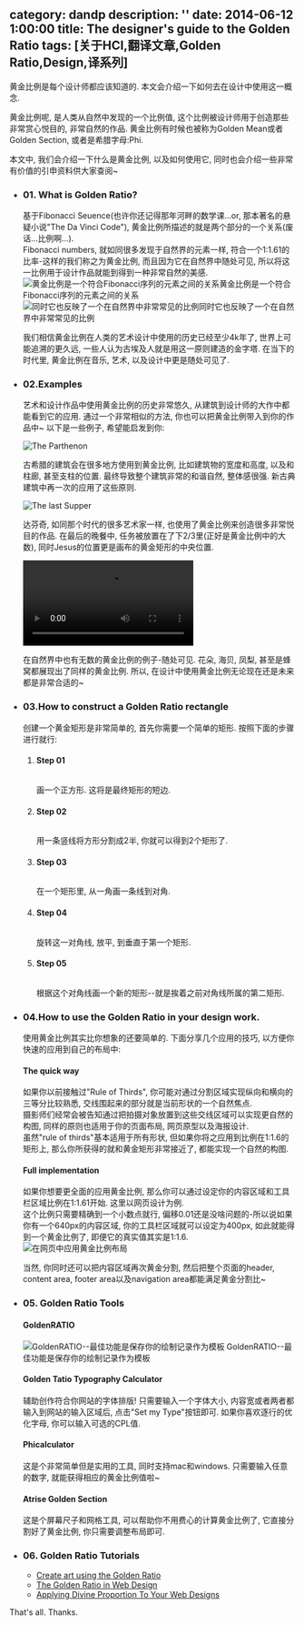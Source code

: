 category: dandp
description: ''
date: 2014-06-12 1:00:00
title: The designer's guide to the Golden Ratio
tags: [关于HCI,翻译文章,Golden Ratio,Design,译系列]
---

黄金比例是每个设计师都应该知道的. 本文会介绍一下如何去在设计中使用这一概念.

黄金比例呢, 是人类从自然中发现的一个比例值, 这个比例被设计师用于创造那些非常赏心悦目的, 非常自然的作品. 黄金比例有时候也被称为Golden Mean或者Golden Section, 或者是希腊字母:Phi.

本文中, 我们会介绍一下什么是黄金比例, 以及如何使用它, 同时也会介绍一些非常有价值的引申资料供大家查阅~

<ul>
  <li>
    <h3>01. What is Golden Ratio?</h3>
    <p>基于Fibonacci Seuence(也许你还记得那年河畔的数学课...or, 那本著名的悬疑小说"The Da Vinci Code"), 黄金比例所描述的就是两个部分的一个关系(废话...比例啊...). <br> Fibonacci numbers, 就如同很多发现于自然界的元素一样, 符合一个1:1.61的比率-这样的我们称之为黄金比例, 而且因为它在自然界中随处可见, 所以将这一比例用于设计作品就能到得到一种非常自然的美感. 
      <img src="http://media.creativebloq.futurecdn.net/sites/creativebloq.com/files/images/2012/10/fibonaccigoldenrectangle.jpg" alt="黄金比例是一个符合Fibonacci序列的元素之间的关系">黄金比例是一个符合Fibonacci序列的元素之间的关系
      <img src="http://media.creativebloq.futurecdn.net/sites/creativebloq.com/files/images/2012/10/fibonaccispiral.jpg" alt="同时它也反映了一个在自然界中非常常见的比例">同时它也反映了一个在自然界中非常常见的比例
    </p>
    <p>
      我们相信黄金比例在人类的艺术设计中使用的历史已经至少4k年了, 世界上可能追溯的更久远, 一些人认为古埃及人就是用这一原则建造的金字塔. 在当下的时代里, 黄金比例在音乐, 艺术, 以及设计中更是随处可见了.
    </p>
  </li>
  <li>
    <h3>02.Examples</h3>
    <p>艺术和设计作品中使用黄金比例的历史非常悠久, 从建筑到设计师的大作中都能看到它的应用. 通过一个非常相似的方法, 你也可以把黄金比例带入到你的作品中~ 以下是一些例子, 希望能启发到你:</p>
    <img src="http://media.creativebloq.futurecdn.net/sites/creativebloq.com/files/images/2012/10/panthenon.jpg" alt="The Parthenon">
    <p>古希腊的建筑会在很多地方使用到黄金比例, 比如建筑物的宽度和高度, 以及和柱廊, 甚至支柱的位置. 最终导致整个建筑非常的和谐自然, 整体感很强. 新古典建筑中再一次的应用了这些原则.</p>
    <img src="http://media.creativebloq.futurecdn.net/sites/creativebloq.com/files/images/2012/10/lastsupper.jpg" alt="The last Supper">
    <p>达芬奇, 如同那个时代的很多艺术家一样, 也使用了黄金比例来创造很多非常悦目的作品. 在最后的晚餐中, 任务被放置在了下2/3里(正好是黄金比例中的大数), 同时Jesus的位置更是画布的黄金矩形的中央位置.</p>
    <video src="https://www.youtube.com/watch?v=kkGeOWYOFoA"></video>
    <p>在自然界中也有无数的黄金比例的例子-随处可见. 花朵, 海贝, 凤梨, 甚至是蜂窝都展现出了同样的黄金比例. 所以, 在设计中使用黄金比例无论现在还是未来都是非常合适的~</p>
  </li>
  <li>
    <h3>03.How to construct a Golden Ratio rectangle</h3>
    <p>创建一个黄金矩形是非常简单的, 首先你需要一个简单的矩形. 按照下面的步骤进行就行:</p>
    <ol>
      <li>
        <h4>Step 01</h4>
        <img src="http://media.creativebloq.futurecdn.net/sites/creativebloq.com/files/images/2012/10/step01.jpg" alt="">
        <p>画一个正方形. 这将是最终矩形的短边.</p>
      </li>
      <li>
        <h4>Step 02</h4>
        <img src="http://media.creativebloq.futurecdn.net/sites/creativebloq.com/files/images/2012/10/step02.jpg" alt="">
        <p>用一条竖线将方形分割成2半, 你就可以得到2个矩形了.</p>
      </li>
      <li>
        <h4>Step 03</h4>
        <img src="http://media.creativebloq.futurecdn.net/sites/creativebloq.com/files/images/2012/10/step03.jpg" alt="">
        <p>在一个矩形里, 从一角画一条线到对角.</p>
      </li>
      <li>
        <h4>Step 04</h4>
        <img src="http://media.creativebloq.futurecdn.net/sites/creativebloq.com/files/images/2012/10/step04.jpg" alt="">
        <p>旋转这一对角线, 放平, 到垂直于第一个矩形.</p>
      </li>
      <li>
        <h4>Step 05</h4>
        <img src="http://media.creativebloq.futurecdn.net/sites/creativebloq.com/files/images/2012/10/step05.jpg" alt="">
        <p>根据这个对角线画一个新的矩形--就是挨着之前对角线所属的第二矩形.</p>
      </li>
    </ol>
  </li>
  <li>
    <h3>04.How to use the Golden Ratio in your design work.</h3>
    <p>使用黄金比例其实比你想象的还要简单的. 下面分享几个应用的技巧, 以方便你快速的应用到自己的布局中:</p>
    <h4>The quick way</h4>
    <p>如果你以前接触过"Rule of Thirds", 你可能对通过分割区域实现纵向和横向的三等分比较熟悉, 交线围起来的部分就是当前形状的一个自然焦点. <br>
    摄影师们经常会被告知通过把拍摄对象放置到这些交线区域可以实现更自然的构图, 同样的原则也适用于你的页面布局, 网页原型以及海报设计. <br>
    虽然"rule of thirds"基本适用于所有形状, 但如果你将之应用到比例在1:1.6的矩形上, 那么你所获得的就和黄金矩形非常接近了, 都能实现一个自然的构图. <br>
    </p>
    <h4>Full implementation</h4>
    <p>如果你想要更全面的应用黄金比例, 那么你可以通过设定你的内容区域和工具栏区域比例在1:1.61开始. 这里以网页设计为例. <br>
      这个比例只需要精确到一个小数点就行, 偏移0.01还是没啥问题的-所以说如果你有一个640px的内容区域, 你的工具栏区域就可以设定为400px, 如此就能得到一个黄金比例了, 即便它的真实值其实是1:1.6. <br>
      <img src="http://media.creativebloq.futurecdn.net/sites/creativebloq.com/files/images/2012/10/useratiowebdesign.jpg" alt="在网页中应用黄金比例布局">
    </p>
    <p>当然, 你同时还可以把内容区域再次黄金分割, 然后把整个页面的header, content area, footer area以及navigation area都能满足黄金分割比~</p>
  </li>
  <li>
    <h3>05. Golden Ratio Tools</h3>
    <h4>GoldenRATIO</h4>
    <p>
      <img src="http://media.creativebloq.futurecdn.net/sites/creativebloq.com/files/images/2013/01/goldenapp.jpg" alt="GoldenRATIO--最佳功能是保存你的绘制记录作为模板">
      GoldenRATIO--最佳功能是保存你的绘制记录作为模板 <br>
    </p>
    <h4>Golden Tatio Typography Calculator</h4>
    <p>辅助创作符合你网站的字体排版! 只需要输入一个字体大小, 内容宽或者两者都输入到网站的输入区域后, 点击"Set my Type"按钮即可. 如果你喜欢逐行的优化字母, 你可以输入可选的CPL值.</p>
    <h4>Phicalculator</h4>
    <p>
      <img src="http://media.creativebloq.futurecdn.net/sites/creativebloq.com/files/images/2013/01/phi.jpg" alt=""> <br>
      这是个非常简单但是实用的工具, 同时支持mac和windows. 只需要输入任意的数字, 就能获得相应的黄金比例值啦~
    </p>
    <h4>Atrise Golden Section</h4>
    <p>
      <img src="http://media.creativebloq.futurecdn.net/sites/creativebloq.com/files/images/2013/01/atrise.jpg" alt=""> <br>
      这是个屏幕尺子和网格工具, 可以帮助你不用费心的计算黄金比例了, 它直接分割好了黄金比例, 你只需要调整布局即可.
    </p>
  </li>
  <li>
    <h3>06. Golden Ratio Tutorials</h3>
    <ul>
      <li><a href="http://www.digitalartsonline.co.uk/tutorials/creative-lifestyle/creating-art-using-golden-ratio/" target="_blank">Create art using the Golden Ratio</a></li>
      <li><a href="http://code.tutsplus.com/tutorials/the-golden-ratio-in-web-design--net-2272" target="_blank">The Golden Ratio in Web Design</a></li>
      <li><a href="http://www.smashingmagazine.com/2008/05/29/applying-divine-proportion-to-web-design/" target="_blank">Applying Divine Proportion To Your Web Designs</a></li>
    </ul>
  </li>
</ul>
That's all. Thanks.
